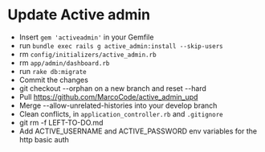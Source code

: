 # Update Active admin
- Insert `gem 'activeadmin'` in your Gemfile
- run `bundle exec rails g active_admin:install --skip-users`
- rm `config/initializers/active_admin.rb`
- rm `app/admin/dashboard.rb`
- run `rake db:migrate`
- Commit the changes
- git checkout --orphan on a new branch and reset --hard
- Pull https://github.com/MarcoCode/active_admin_upd
- Merge  --allow-unrelated-histories into your develop branch
- Clean conflicts, in `application_controller.rb` and `.gitignore`
- git rm -f LEFT-TO-DO.md
- Add ACTIVE_USERNAME and ACTIVE_PASSWORD env variables for the http basic auth
